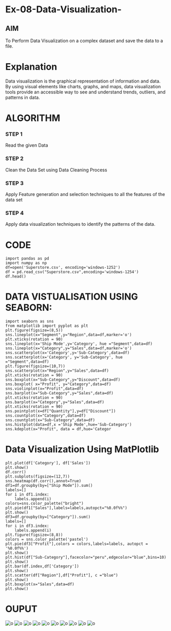 # Ex-08-Data-Visualization-

## AIM
To Perform Data Visualization on a complex dataset and save the data to a file. 

# Explanation
Data visualization is the graphical representation of information and data. By using visual elements like charts, graphs, and maps, data visualization tools provide an accessible way to see and understand trends, outliers, and patterns in data.

# ALGORITHM
### STEP 1
Read the given Data
### STEP 2
Clean the Data Set using Data Cleaning Process
### STEP 3
Apply Feature generation and selection techniques to all the features of the data set
### STEP 4
Apply data visualization techniques to identify the patterns of the data.


# CODE
```
import pandas as pd
import numpy as np
df=open('Superstore.csv', encoding='windows-1252')
df = pd.read_csv("Superstore.csv",encoding='windows-1254')
df.head()
```
# DATA VISTUALISATION USING SEABORN:
```
import seaborn as sns
from matplotlib import pyplot as plt
plt.figure(figsize=(8,5))
sns.lineplot(x="Segment",y="Region",data=df,marker='o')
plt.xticks(rotation = 90)
sns.lineplot(x='Ship Mode',y='Category', hue ="Segment",data=df)
sns.lineplot(x="Category",y="Sales",data=df,marker='o')
sns.scatterplot(x='Category',y='Sub-Category',data=df)
sns.scatterplot(x='Category', y='Sub-Category', hue ="Segment",data=df)
plt.figure(figsize=(10,7))
sns.scatterplot(x="Region",y="Sales",data=df)
plt.xticks(rotation = 90)
sns.boxplot(x="Sub-Category",y="Discount",data=df)
sns.boxplot( x="Profit", y="Category",data=df)
sns.violinplot(x="Profit",data=df)
sns.barplot(x="Sub-Category",y="Sales",data=df)
plt.xticks(rotation = 90)
sns.barplot(x="Category",y="Sales",data=df)
plt.xticks(rotation = 90)
sns.pointplot(x=df["Quantity"],y=df["Discount"])
sns.countplot(x="Category",data=df)
sns.countplot(x="Sub-Category",data=df)
sns.histplot(data=df,x ='Ship Mode',hue='Sub-Category')
sns.kdeplot(x="Profit", data = df,hue='Categor
```
# Data Visualization Using MatPlotlib
```
plt.plot(df['Category'], df['Sales'])
plt.show()
df.corr()
plt.subplots(figsize=(12,7))
sns.heatmap(df.corr(),annot=True)
df1=df.groupby(by=["Ship Mode"]).sum()
labels=[]
for i in df1.index:
    labels.append(i)
colors=sns.color_palette("bright")
plt.pie(df1["Sales"],labels=labels,autopct="%0.0f%%")
plt.show()
df3=df.groupby(by=["Category"]).sum()
labels=[]
for i in df3.index:
    labels.append(i) 
plt.figure(figsize=(8,8))
colors = sns.color_palette('pastel')
plt.pie(df3["Profit"],colors = colors,labels=labels, autopct = '%0.0f%%')
plt.show()
plt.hist(df["Sub-Category"],facecolor="peru",edgecolor="blue",bins=10)
plt.show()
plt.bar(df.index,df['Category'])
plt.show()
plt.scatter(df["Region"],df["Profit"], c ="blue")
plt.show() 
plt.boxplot(x="Sales",data=df)
plt.show()
```
# OUPUT
![o](https://github.com/SandeepaNagaraj/Ex-08-Data-Visualization-/blob/main/41.png)
![o](https://github.com/SandeepaNagaraj/Ex-08-Data-Visualization-/blob/main/42.png)
![o](https://github.com/SandeepaNagaraj/Ex-08-Data-Visualization-/blob/main/44.png)
![o](https://github.com/SandeepaNagaraj/Ex-08-Data-Visualization-/blob/main/45.png)
![o](https://github.com/SandeepaNagaraj/Ex-08-Data-Visualization-/blob/main/46.png)
![o](https://github.com/SandeepaNagaraj/Ex-08-Data-Visualization-/blob/main/47.png)
![o](https://github.com/SandeepaNagaraj/Ex-08-Data-Visualization-/blob/main/48.png)
![o](https://github.com/SandeepaNagaraj/Ex-08-Data-Visualization-/blob/main/49.png)
![o](https://github.com/SandeepaNagaraj/Ex-08-Data-Visualization-/blob/main/50.png)
![o](https://github.com/SandeepaNagaraj/Ex-08-Data-Visualization-/blob/main/51.png)
